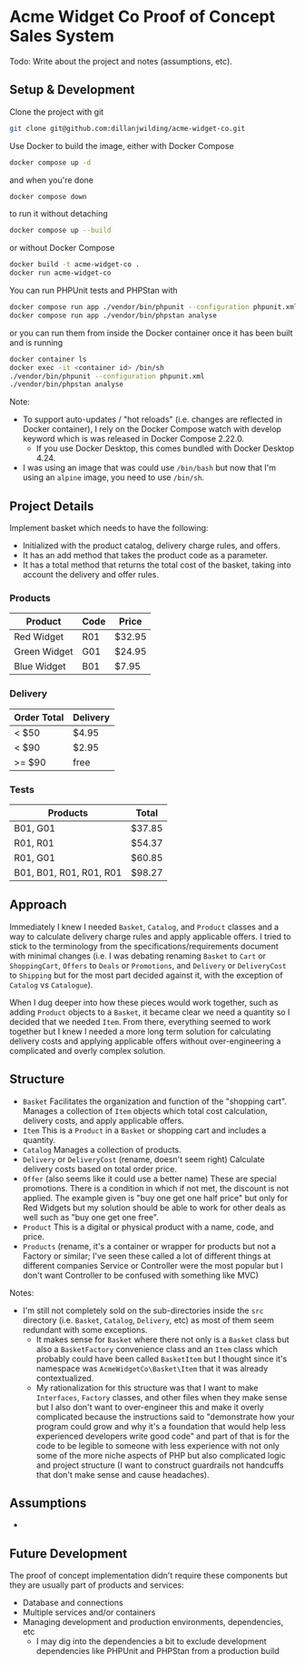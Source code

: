 # Acme Widget Co Proof of Concept Sales System

Todo: Write about the project and notes (assumptions, etc).

## Setup & Development

Clone the project with git

```bash
git clone git@github.com:dillanjwilding/acme-widget-co.git
```

Use Docker to build the image, either with Docker Compose

```bash
docker compose up -d
```

and when you're done

```bash
docker compose down
```

to run it without detaching

```bash
docker compose up --build
```

or without Docker Compose

```bash
docker build -t acme-widget-co .
docker run acme-widget-co
```

You can run PHPUnit tests and PHPStan with

```bash
docker compose run app ./vendor/bin/phpunit --configuration phpunit.xml
docker compose run app ./vendor/bin/phpstan analyse
```

or you can run them from inside the Docker container once it has been built and is running

```bash
docker container ls 
docker exec -it <container id> /bin/sh
./vendor/bin/phpunit --configuration phpunit.xml
./vendor/bin/phpstan analyse
```

Note:
 - To support auto-updates / "hot reloads" (i.e. changes are reflected in Docker container), I rely on the Docker Compose watch with develop keyword which is was released in Docker Compose 2.22.0.
   - If you use Docker Desktop, this comes bundled with Docker Desktop 4.24.
 - I was using an image that was could use `/bin/bash` but now that I'm using an `alpine` image, you need to use `/bin/sh`.

## Project Details 

Implement basket which needs to have the following:
 - Initialized with the product catalog, delivery charge rules, and offers.
 - It has an add method that takes the product code as a parameter.
 - It has a total method that returns the total cost of the basket, taking into account the delivery and offer rules.

### Products

| Product      | Code | Price  |
|--------------|------|--------|
| Red Widget   | R01  | $32.95 |
| Green Widget | G01  | $24.95 |
| Blue Widget  | B01  | $7.95  |

### Delivery

| Order Total | Delivery |
|-------------|----------|
| < $50       | $4.95    |
| < $90       | $2.95    |
| >= $90      | free     |

### Tests

| Products                | Total  |
|-------------------------|--------|
| B01, G01                | $37.85 |
| R01, R01                | $54.37 |
| R01, G01                | $60.85 |
| B01, B01, R01, R01, R01 | $98.27 |

## Approach

Immediately I knew I needed `Basket`, `Catalog`, and `Product` classes and a way to calculate delivery charge rules and apply applicable offers. I tried to stick to the terminology from the specifications/requirements document with minimal changes (i.e. I was debating renaming `Basket` to `Cart` or `ShoppingCart`, `Offers` to `Deals` or `Promotions`, and `Delivery` or `DeliveryCost` to `Shipping` but for the most part decided against it, with the exception of `Catalog` vs `Catalogue`).

When I dug deeper into how these pieces would work together, such as adding `Product` objects to a `Basket`, it became clear we need a quantity so I decided that we needed `Item`. From there, everything seemed to work together but I knew I needed a more long term solution for calculating delivery costs and applying applicable offers without over-engineering a complicated and overly complex solution.

## Structure

 - `Basket` Facilitates the organization and function of the "shopping cart". Manages a collection of `Item` objects which total cost calculation, delivery costs, and apply applicable offers.
 - `Item` This is a `Product` in a `Basket` or shopping cart and includes a quantity.
 - `Catalog` Manages a collection of products.
 - `Delivery` or `DeliveryCost` (rename, doesn't seem right) Calculate delivery costs based on total order price.
 - `Offer` (also seems like it could use a better name) These are special promotions. There is a condition in which if not met, the discount is not applied. The example given is "buy one get one half price" but only for Red Widgets but my solution should be able to work for other deals as well such as "buy one get one free".
 - `Product` This is a digital or physical product with a name, code, and price.
 - `Products` (rename, it's a container or wrapper for products but not a Factory or similar; I've seen these called a lot of different things at different companies Service or Controller were the most popular but I don't want Controller to be confused with something like MVC)

Notes:

 - I'm still not completely sold on the sub-directories inside the `src` directory (i.e. `Basket`, `Catalog`, `Delivery`, etc) as most of them seem redundant with some exceptions.
   - It makes sense for `Basket` where there not only is a `Basket` class but also a `BasketFactory` convenience class and an `Item` class which probably could have been called `BasketItem` but I thought since it's namespace was `AcmeWidgetCo\Basket\Item` that it was already contextualized.
   - My rationalization for this structure was that I want to make `Interfaces`, `Factory` classes, and other files when they make sense but I also don't want to over-engineer this and make it overly complicated because the instructions said to "demonstrate how your program could grow and why it's a foundation that would help less experienced developers write good code" and part of that is for the code to be legible to someone with less experience with not only some of the more niche aspects of PHP but also complicated logic and project structure (I want to construct guardrails not handcuffs that don't make sense and cause headaches).

## Assumptions

 - 

## Future Development

The proof of concept implementation didn't require these components but they are usually part of products and services:

 - Database and connections
 - Multiple services and/or containers
 - Managing development and production environments, dependencies, etc
   - I may dig into the dependencies a bit to exclude development dependencies like PHPUnit and PHPStan from a production build